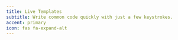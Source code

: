 ```yaml
---
title: Live Templates
subtitle: Write common code quickly with just a few keystrokes.
accent: primary
icon: fas fa-expand-alt
---
```


